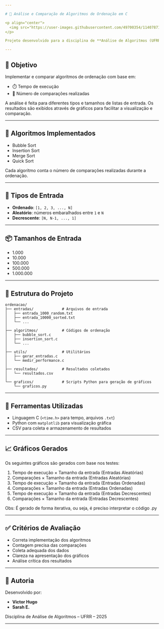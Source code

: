 ```yaml
---

# 🧠 Análise e Comparação de Algoritmos de Ordenação em C

<p align="center">
  <img src="https://user-images.githubusercontent.com/49700354/114078715-a61b2f00-987f-11eb-8eef-6fd7cfc17d33.png" alt="UFRR Logo" width="80" height="80">
</p>

Projeto desenvolvido para a disciplina de **Análise de Algoritmos (UFRR - 2025)** com o objetivo de implementar e comparar diferentes algoritmos de ordenação utilizando a linguagem **C**.

---
```


## 📌 Objetivo

Implementar e comparar algoritmos de ordenação com base em:

* ⏱️ Tempo de execução
* 🔁 Número de comparações realizadas

A análise é feita para diferentes tipos e tamanhos de listas de entrada. Os resultados são exibidos através de gráficos para facilitar a visualização e comparação.

---

## 🔧 Algoritmos Implementados

* Bubble Sort
* Insertion Sort
* Merge Sort
* Quick Sort

Cada algoritmo conta o número de comparações realizadas durante a ordenação.

---

## 🧪 Tipos de Entrada

* **Ordenado**: `[1, 2, 3, ..., N]`
* **Aleatório**: números embaralhados entre `1` e `N`
* **Decrescente**: `[N, N-1, ..., 1]`

---

## 📦 Tamanhos de Entrada

* 1.000
* 10.000
* 100.000
* 500.000
* 1.000.000

---

## 📁 Estrutura do Projeto

```
ordenacao/
├── entradas/             # Arquivos de entrada
│   ├── entrada_1000_random.txt
│   ├── entrada_10000_sorted.txt
│   └── ...
│
├── algoritmos/           # Códigos de ordenação
│   ├── bubble_sort.c
│   ├── insertion_sort.c
│   └── ...
│
├── utils/                # Utilitários
│   ├── gerar_entradas.c
│   └── medir_performance.c
│
├── resultados/           # Resultados coletados
│   └── resultados.csv
│
└── graficos/             # Scripts Python para geração de gráficos
    └── graficos.py
```

---

## 🧰 Ferramentas Utilizadas

* Linguagem C (`<time.h>` para tempo, arquivos `.txt`)
* Python com `matplotlib` para visualização gráfica
* CSV para coleta e armazenamento de resultados

---

## 📈 Gráficos Gerados

Os seguintes gráficos são gerados com base nos testes:

1. Tempo de execução × Tamanho da entrada (Entradas Aleatórias)
2. Comparações × Tamanho da entrada (Entradas Aleatórias)
3. Tempo de execução × Tamanho da entrada (Entradas Ordenadas)
4. Comparações × Tamanho da entrada (Entradas Ordenadas)
5. Tempo de execução × Tamanho da entrada (Entradas Decrescentes)
6. Comparações × Tamanho da entrada (Entradas Decrescentes)

Obs: É gerado de forma iterativa, ou seja, é preciso interpretar o código .py

---

## ✅ Critérios de Avaliação

* Correta implementação dos algoritmos
* Contagem precisa das comparações
* Coleta adequada dos dados
* Clareza na apresentação dos gráficos
* Análise crítica dos resultados

---

## 👥 Autoria

Desenvolvido por:

* **Victor Hugo**
* **Sarah E.**

Disciplina de Análise de Algoritmos – UFRR – 2025

---
